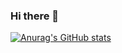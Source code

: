 ### Hi there 👋

[![Anurag's GitHub stats](https://github-readme-stats.vercel.app/api?username=TiicTac54?theme=dark)](https://github.com/anuraghazra/github-readme-stats)

<!--
**TiicTac54/TiicTac54** is a ✨ _special_ ✨ repository because its `README.md` (this file) appears on your GitHub profile.

Here are some ideas to get you started:

- 🔭 I’m currently working on ...
- 🌱 I’m currently learning ...
- 👯 I’m looking to collaborate on ...
- 🤔 I’m looking for help with ...
- 💬 Ask me about ...
- 📫 How to reach me: ...
- 😄 Pronouns: ...
- ⚡ Fun fact: ...
-->
